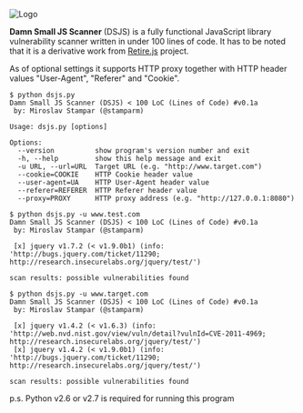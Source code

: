 ![Logo](https://i.imgur.com/Px4z1o6.png)

**Damn Small JS Scanner** (DSJS) is a fully functional JavaScript library vulnerability scanner written in under 100 lines of code. It has to be noted that it is a derivative work from [Retire.js](https://bekk.github.io/retire.js/) project.

As of optional settings it supports HTTP proxy together with HTTP header values "User-Agent", "Referer" and "Cookie".

```
$ python dsjs.py 
Damn Small JS Scanner (DSJS) < 100 LoC (Lines of Code) #v0.1a
 by: Miroslav Stampar (@stamparm)

Usage: dsjs.py [options]

Options:
  --version          show program's version number and exit
  -h, --help         show this help message and exit
  -u URL, --url=URL  Target URL (e.g. "http://www.target.com")
  --cookie=COOKIE    HTTP Cookie header value
  --user-agent=UA    HTTP User-Agent header value
  --referer=REFERER  HTTP Referer header value
  --proxy=PROXY      HTTP proxy address (e.g. "http://127.0.0.1:8080")
```

```
$ python dsjs.py -u www.test.com
Damn Small JS Scanner (DSJS) < 100 LoC (Lines of Code) #v0.1a
 by: Miroslav Stampar (@stamparm)

 [x] jquery v1.7.2 (< v1.9.0b1) (info: 'http://bugs.jquery.com/ticket/11290; http://research.insecurelabs.org/jquery/test/')

scan results: possible vulnerabilities found
```

```
$ python dsjs.py -u www.target.com
Damn Small JS Scanner (DSJS) < 100 LoC (Lines of Code) #v0.1a
 by: Miroslav Stampar (@stamparm)

 [x] jquery v1.4.2 (< v1.6.3) (info: 'http://web.nvd.nist.gov/view/vuln/detail?vulnId=CVE-2011-4969; http://research.insecurelabs.org/jquery/test/')
 [x] jquery v1.4.2 (< v1.9.0b1) (info: 'http://bugs.jquery.com/ticket/11290; http://research.insecurelabs.org/jquery/test/')

scan results: possible vulnerabilities found
```

p.s. Python v2.6 or v2.7 is required for running this program
